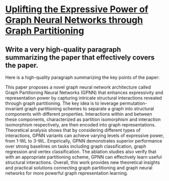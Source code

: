 # [Uplifting the Expressive Power of Graph Neural Networks through Graph   Partitioning](https://arxiv.org/abs/2312.08671)

## Write a very high-quality paragraph summarizing the paper that effectively covers the paper.

 Here is a high-quality paragraph summarizing the key points of the paper:

This paper proposes a novel graph neural network architecture called Graph Partitioning Neural Networks (GPNN) that enhances expressivity and representation power by capturing intricate structural interactions revealed through graph partitioning. The key idea is to leverage permutation-invariant graph partitioning schemes to separate a graph into structural components with different properties. Interactions within and between these components, characterized as partition isomorphism and interaction isomorphism respectively, are then encoded into graph representations. Theoretical analysis shows that by considering different types of interactions, GPNN variants can achieve varying levels of expressive power, from 1-WL to 3-WL. Empirically, GPNN demonstrates superior performance over strong baselines on tasks including graph classification, graph regression and vertex classification. The ablation studies also verify that with an appropriate partitioning scheme, GPNN can effectively learn useful structural interactions. Overall, this work provides new theoretical insights and practical solutions connecting graph partitioning and graph neural networks for more powerful graph representation learning.
